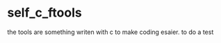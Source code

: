 self_c_ftools
=============
the tools are something writen with c to make coding esaier.
to do a test
